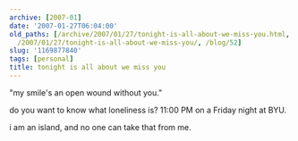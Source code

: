 ```yaml
---
archive: [2007-01]
date: '2007-01-27T06:04:00'
old_paths: [/archive/2007/01/27/tonight-is-all-about-we-miss-you.html, /wp/2007/01/27/tonight-is-all-about-we-miss-you/,
  /2007/01/27/tonight-is-all-about-we-miss-you/, /blog/52]
slug: '1169877840'
tags: [personal]
title: tonight is all about we miss you
---
```


"my smile's an open wound without you."

do you want to know what loneliness is? 11:00 PM on a Friday night at BYU.

i am an island, and no one can take that from me.

